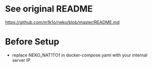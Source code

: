 # See original README
https://github.com/m1k1o/neko/blob/master/README.md


# Before Setup

- replace NEKO_NAT1TO1 in docker-compose.yaml with your internal server IP
